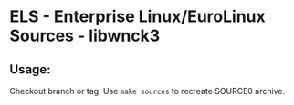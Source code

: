 # ELS - Enterprise Linux/EuroLinux Sources - libwnck3
 
## Usage:
  Checkout branch or tag. Use `make sources` to recreate  SOURCE0 archive.
